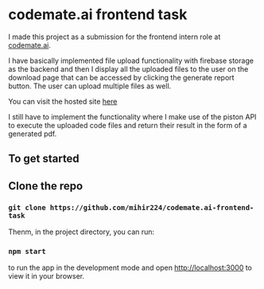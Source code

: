 # codemate.ai frontend task

I made this project as a submission for the frontend intern role at [codemate.ai](https://www.codemate.ai/). 

I have basically implemented file upload functionality with firebase storage as the backend and then I display all the uploaded files to the user on the download page that can be accessed by clicking the generate report button. The user can upload multiple files as well. 

You can visit the hosted site [here](https://mihir-codemate-ai.netlify.app/) 

I still have to implement the functionality where I make use of the piston API to execute the uploaded code files and return their result in the form of a generated pdf. 

## To get started

## Clone the repo

### `git clone https://github.com/mihir224/codemate.ai-frontend-task`

Thenm, in the project directory, you can run:

### `npm start`

to run the app in the development mode and open [http://localhost:3000](http://localhost:3000) to view it in your browser.
